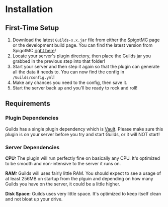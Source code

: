 # Installation

## First-Time Setup

1) Download the latest `Guilds-x.x.jar` file from either the SpigotMC page or the development build page. You can find the latest version from SpigotMC [right here](https://www.spigotmc.org/resources/66176/)!
2) Locate your server's plugin directory, then place the Guilds jar you grabbed in the previous step into that folder!
3) Start your server and then step it again so that the plugin can generate all the data it needs to. You can now find the config in `/Guilds/config.yml`!
4) Make any chances you need to the config, then save it.
5) Start the server back up and you'll be ready to rock and roll!

## Requirements

### Plugin Dependencies

Guilds has a single plugin dependency which is [Vault](https://www.spigotmc.org/resources/34315/). Please make sure this plugin is on your server before you try and start Guilds, or it will NOT start!

### Server Dependencies

**CPU:** The plugin will run perfectly fine on basically any CPU. It's optimized to be smooth and non-intensive to the server it runs on.

**RAM:** Guilds will uses fairly little RAM. You should expect to see a usage of at least 256MB on startup from the plguin and depending on how many Guilds you have on the server, it could be a little higher.

**Disk Space:** Guilds uses very little space. It's optimized to keep itself clean and not bloat up your drive.